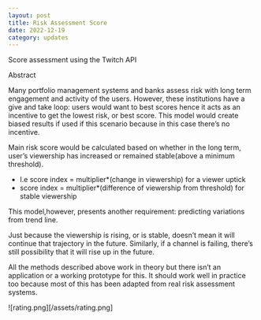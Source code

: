```yaml
---
layout: post
title: Risk Assessment Score
date: 2022-12-19
category: updates
---
```


Score assessment using the Twitch API

Abstract 

Many portfolio management systems and banks assess risk with long term engagement and activity of the users. However, these institutions have a give and take loop: users would want to best scores hence it acts as an incentive to get the lowest risk, or best score. This model would create biased results if used if this scenario because in this case there’s no incentive.

Main risk score would be calculated based on whether in the long term, user’s viewership has increased or remained stable(above a minimum threshold).

* I.e score index = multiplier*(change in viewership) for a viewer uptick
* score index = multiplier*(difference of viewership from threshold) for stable viewership

This model,however, presents another requirement: predicting variations from trend line.

Just because the viewership is rising, or is stable, doesn’t mean it will continue that trajectory in the future. Similarly, if a channel is failing, there’s still possibility that it will rise up in the future.

All the methods described above work in theory but there isn’t an application or a working prototype for this. It should work well in practice too because most of this has been adapted from real risk assessment systems.

![rating.png][/assets/rating.png]